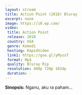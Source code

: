 ```yaml
---
layout: stream
title: Action Point (2018) Bluray
excerpt: none
image: https://i0.wp.com/
video:
 title: Action Point
 release: 2018
 country: USA
 genre: Komedi
 hosting: RapidVideo
 link1: https://goo.gl/yMyssT
 format: Mp4
 quality: Bluray Rip
 resolution: 480p 720p 1024p
 duration: -
---
```

**Sinopsis:** Nganu, aku ra paham...
